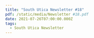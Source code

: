 ```yaml
---
title: "South Utica Newsletter #18"
pdf: /static/media/Newsletter #18.pdf
date: 2021-07-26T07:00:00.000Z
tags:
  - South Utica Newsletter
---
```


